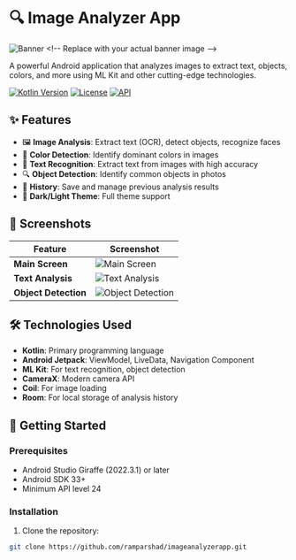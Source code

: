 # 🔍 Image Analyzer App

![Banner]([https://via.placeholder.com/1200x400/3a86ff/ffffff?text=Image+Analyzer+App](https://th.bing.com/th/id/OIP.Cnk__Sh3jaaPKIt0cEyTwQHaCg?w=1065&h=361&rs=1&pid=ImgDetMain)) <!-- Replace with your actual banner image -->

A powerful Android application that analyzes images to extract text, objects, colors, and more using ML Kit and other cutting-edge technologies.

[![Kotlin Version](https://img.shields.io/badge/Kotlin-1.9.0-blue.svg)](https://kotlinlang.org)
[![License](https://img.shields.io/badge/License-MIT-green.svg)](https://opensource.org/licenses/MIT)
[![API](https://img.shields.io/badge/API-24%2B-brightgreen.svg)](https://android-arsenal.com/api?level=24)

## ✨ Features

- 🖼️ **Image Analysis**: Extract text (OCR), detect objects, recognize faces
- 🎨 **Color Detection**: Identify dominant colors in images
- 📝 **Text Recognition**: Extract text from images with high accuracy
- 🔍 **Object Detection**: Identify common objects in photos
- 💾 **History**: Save and manage previous analysis results
- 🌙 **Dark/Light Theme**: Full theme support

## 📸 Screenshots

| Feature | Screenshot |
|---------|------------|
| **Main Screen** | ![Main Screen](https://via.placeholder.com/300x600/3a86ff/ffffff?text=Main+Screen) |
| **Text Analysis** | ![Text Analysis](https://via.placeholder.com/300x600/3a86ff/ffffff?text=Text+Analysis) |
| **Object Detection** | ![Object Detection](https://via.placeholder.com/300x600/3a86ff/ffffff?text=Object+Detection) |

## 🛠️ Technologies Used

- **Kotlin**: Primary programming language
- **Android Jetpack**: ViewModel, LiveData, Navigation Component
- **ML Kit**: For text recognition, object detection
- **CameraX**: Modern camera API
- **Coil**: For image loading
- **Room**: For local storage of analysis history

## 🚀 Getting Started

### Prerequisites
- Android Studio Giraffe (2022.3.1) or later
- Android SDK 33+
- Minimum API level 24

### Installation
1. Clone the repository:
```bash
git clone https://github.com/ramparshad/imageanalyzerapp.git

